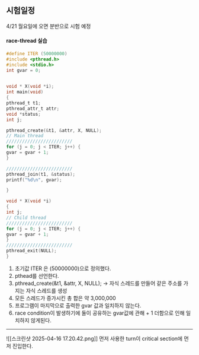 ## 시험일정 
4/21 월요일에 오면 분반으로 시험 예정

#### race-thread 실습
```c
#define ITER (50000000)
#include <pthread.h>
#include <stdio.h>
int gvar = 0;

  
void * X(void *i);
int main(void)
{
pthread_t t1;
pthread_attr_t attr;
void *status;
int j;

pthread_create(&t1, &attr, X, NULL);
// Main thread
/////////////////////////
for (j = 0; j < ITER; j++) {
gvar = gvar + 1;
}

/////////////////////////
pthread_join(t1, &status);
printf("%d\n", gvar);

}

void * X(void *i)
{
int j;
// Child thread
/////////////////////////
for (j = 0; j < ITER; j++) {
gvar = gvar + 1;
}
/////////////////////////
pthread_exit(NULL);
}
```

1. 초기값 ITER 은 (50000000)으로 정의했다.
2. pthead를 선언한다.
3. pthread_create(&t1, &attr, X, NULL); -> 자식 스레드를 만들어 같은 주소를 가지는 자식 스레드를 생성
4. 모든 스레드가 증가시킨 총 합은 약 3,000,000
5. 프로그램이 마지막으로 출력한 gvar 값과 일치하지 않는다.
6. race condition이 발생하기에 둘이 공유하는 gvar값에 관해 + 1 더함으로 인해 일치하지 않게된다.

---
![[스크린샷 2025-04-16 17.20.42.png]]
먼저 사용한 turn이 critical section에 먼저 진입한다.
